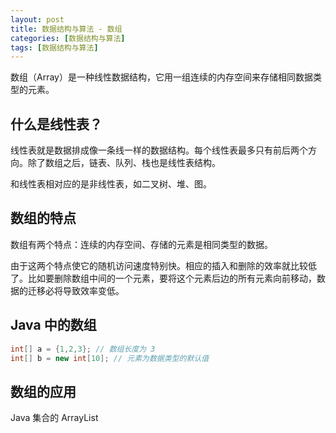 ```yaml
---
layout: post
title: 数据结构与算法 - 数组
categories: [数据结构与算法]
tags: [数据结构与算法]
---
```


数组（Array）是一种线性数据结构，它用一组连续的内存空间来存储相同数据类型的元素。

## 什么是线性表？

线性表就是数据排成像一条线一样的数据结构。每个线性表最多只有前后两个方向。除了数组之后，链表、队列、栈也是线性表结构。

和线性表相对应的是非线性表，如二叉树、堆、图。

## 数组的特点

数组有两个特点：连续的内存空间、存储的元素是相同类型的数据。

由于这两个特点使它的随机访问速度特别快。相应的插入和删除的效率就比较低了。比如要删除数组中间的一个元素，要将这个元素后边的所有元素向前移动，数据的迁移必将导致效率变低。

## Java 中的数组

```java
int[] a = {1,2,3}; // 数组长度为 3
int[] b = new int[10]; // 元素为数据类型的默认值
```

## 数组的应用

Java 集合的 ArrayList

